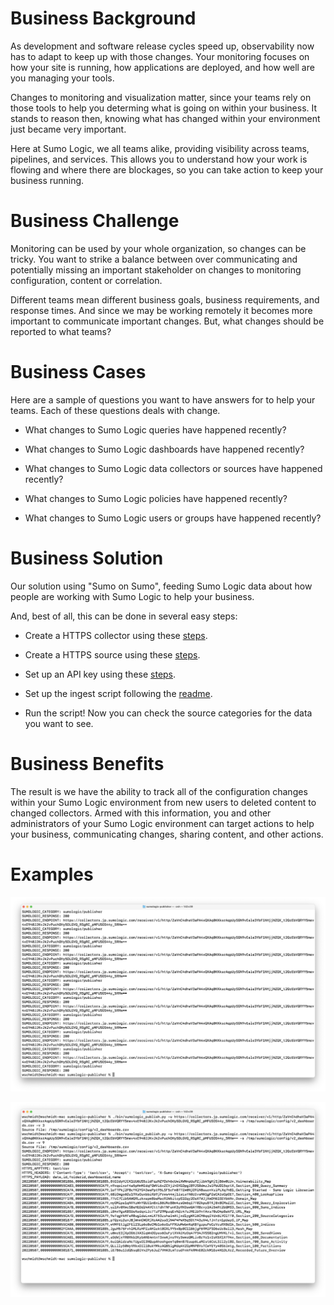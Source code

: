 Business Background
===================

As development and software release cycles speed up, observability now has to adapt to keep up with those changes. Your monitoring focuses on how your site is running, how applications are deployed, and how well are you managing your tools.

Changes to monitoring and visualization matter, since your teams rely on those tools to help you determing what is going on within your business. It stands to reason then, knowing what has changed within your environment just became very important.

Here at Sumo Logic, we all teams alike, providing visibility across teams, pipelines, and services. This allows you to understand how your work is flowing and where there are blockages, so you can take action to keep your business running.

Business Challenge
==================

Monitoring can be used by your whole organization, so changes can be tricky. You want to strike a balance between over communicating and potentially missing an important stakeholder on changes to monitoring configuration, content or correlation.

Different teams mean different business goals, business requirements, and response times. And since we may be working remotely it becomes more important to communicate important changes. But, what changes should be reported to what teams?

Business Cases
==============

Here are a sample of questions you want to have answers for to help your teams. Each of these questions deals with change.

* What changes to Sumo Logic queries have happened recently?

* What changes to Sumo Logic dashboards have happened recently?

* What changes to Sumo Logic data collectors or sources have happened recently?

* What changes to Sumo Logic policies have happened recently?

* What changes to Sumo Logic users or groups have happened recently?

Business Solution
=================

Our solution using "Sumo on Sumo", feeding Sumo Logic data about how people are working with Sumo Logic to help your business.

And, best of all, this can be done in several easy steps:

- Create a HTTPS collector using these [steps](https://help.sumologic.com/03Send-Data/Hosted-Collectors).

- Create a HTTPS source using these [steps](https://help.sumologic.com/03Send-Data/Sources/02Sources-for-Hosted-Collectors).

- Set up an API key using these [steps](https://help.sumologic.com/Manage/Security/Access-Keys).

- Set up the ingest script following the [readme](../README.md).

- Run the script! Now you can check the source categories for the data you want to see.

Business Benefits
=================

The result is we have the ability to track all of the configuration changes within your Sumo Logic environment from new users to deleted content to changed collectors. Armed with this information, you and other administrators of your Sumo Logic environment can target actions to help your business, communicating changes, sharing content, and other actions.

Examples
========

![example1](publisher1.png)

![example2](publisher2.png)

